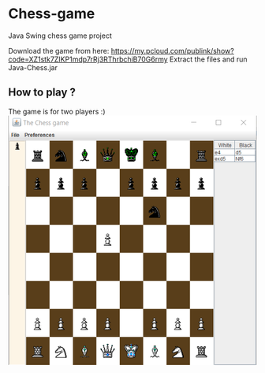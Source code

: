 # Chess-game
Java Swing chess game project

Download the game from here:
https://my.pcloud.com/publink/show?code=XZ1stk7ZIKP1mdp7rRj3RThrbchiB70G6rmy
Extract the files and run Java-Chess.jar

## How to play ?
The game is for two players :)
![how to play](https://github.com/MG-Beron/Chess-game/blob/master/game-example.png)
